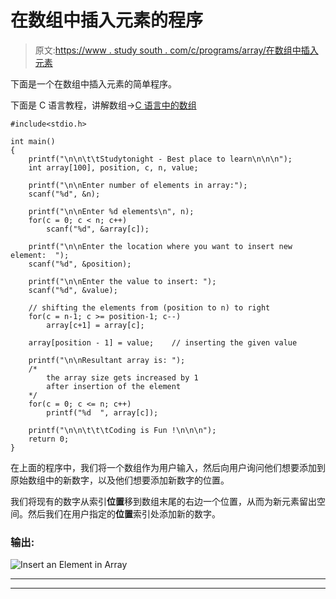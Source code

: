 # 在数组中插入元素的程序

> 原文:[https://www . study south . com/c/programs/array/在数组中插入元素](https://www.studytonight.com/c/programs/array/inserting-an-element-in-array)

下面是一个在数组中插入元素的简单程序。

下面是 C 语言教程，讲解数组→[C 语言中的数组](/c/arrays-in-c.php)

```
#include<stdio.h>

int main()
{
    printf("\n\n\t\tStudytonight - Best place to learn\n\n\n");
    int array[100], position, c, n, value;

    printf("\n\nEnter number of elements in array:");
    scanf("%d", &n);

    printf("\n\nEnter %d elements\n", n);
    for(c = 0; c < n; c++)
        scanf("%d", &array[c]);

    printf("\n\nEnter the location where you want to insert new element:  ");
    scanf("%d", &position);

    printf("\n\nEnter the value to insert: ");
    scanf("%d", &value);

    // shifting the elements from (position to n) to right
    for(c = n-1; c >= position-1; c--)
        array[c+1] = array[c];

    array[position - 1] = value;    // inserting the given value

    printf("\n\nResultant array is: ");
    /* 
        the array size gets increased by 1 
        after insertion of the element
    */
    for(c = 0; c <= n; c++) 
        printf("%d  ", array[c]);

    printf("\n\n\t\t\tCoding is Fun !\n\n\n");
    return 0;
}
```

在上面的程序中，我们将一个数组作为用户输入，然后向用户询问他们想要添加到原始数组中的新数字，以及他们想要添加新数字的位置。

我们将现有的数字从索引**位置**移到数组末尾的右边一个位置，从而为新元素留出空间。然后我们在用户指定的**位置**索引处添加新的数字。

### 输出:

![Insert an Element in Array](../Images/488e30a0c03770099e219a0dc9ae6f45.png)

* * *

* * *
